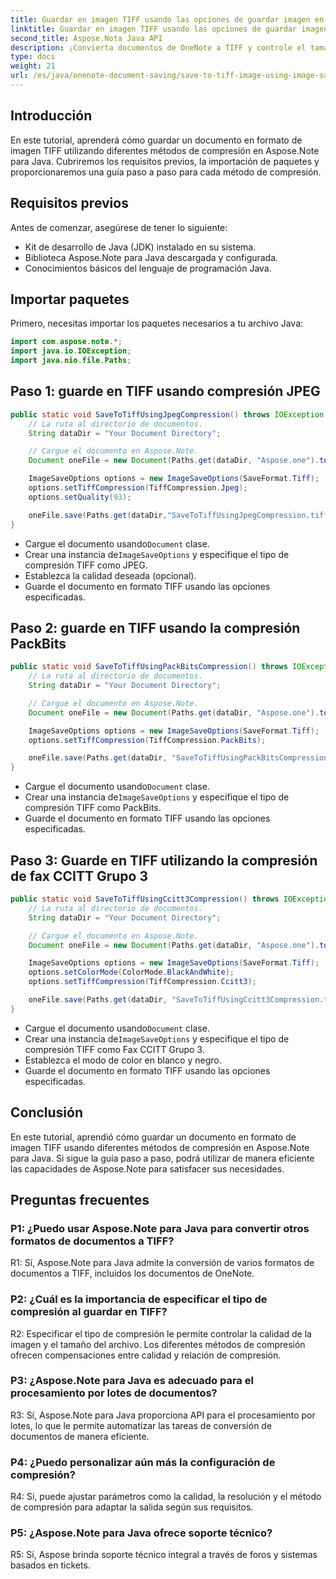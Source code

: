 ```yaml
---
title: Guardar en imagen TIFF usando las opciones de guardar imagen en OneNote
linktitle: Guardar en imagen TIFF usando las opciones de guardar imagen en OneNote
second_title: Aspose.Nota Java API
description: ¡Convierta documentos de OneNote a TIFF y controle el tamaño y la calidad del archivo! Elija compresión Jpeg, PackBits o Fax en Java. ¡Obtenga ejemplos de código y aprenda cómo! #OneNote #Java #Aspose
type: docs
weight: 21
url: /es/java/onenote-document-saving/save-to-tiff-image-using-image-save-options/
---
```

## Introducción

En este tutorial, aprenderá cómo guardar un documento en formato de imagen TIFF utilizando diferentes métodos de compresión en Aspose.Note para Java. Cubriremos los requisitos previos, la importación de paquetes y proporcionaremos una guía paso a paso para cada método de compresión.

## Requisitos previos

Antes de comenzar, asegúrese de tener lo siguiente:

- Kit de desarrollo de Java (JDK) instalado en su sistema.
- Biblioteca Aspose.Note para Java descargada y configurada.
- Conocimientos básicos del lenguaje de programación Java.

## Importar paquetes

Primero, necesitas importar los paquetes necesarios a tu archivo Java:

```java
import com.aspose.note.*;
import java.io.IOException;
import java.nio.file.Paths;
```

## Paso 1: guarde en TIFF usando compresión JPEG

```java
public static void SaveToTiffUsingJpegCompression() throws IOException {
    // La ruta al directorio de documentos.
    String dataDir = "Your Document Directory";

    // Cargue el documento en Aspose.Note.
    Document oneFile = new Document(Paths.get(dataDir, "Aspose.one").toString());

    ImageSaveOptions options = new ImageSaveOptions(SaveFormat.Tiff);
    options.setTiffCompression(TiffCompression.Jpeg);
    options.setQuality(93);

    oneFile.save(Paths.get(dataDir,"SaveToTiffUsingJpegCompression.tiff").toString(), options);
}
```

-  Cargue el documento usando`Document` clase.
-  Crear una instancia de`ImageSaveOptions` y especifique el tipo de compresión TIFF como JPEG.
- Establezca la calidad deseada (opcional).
- Guarde el documento en formato TIFF usando las opciones especificadas.

## Paso 2: guarde en TIFF usando la compresión PackBits

```java
public static void SaveToTiffUsingPackBitsCompression() throws IOException {
    // La ruta al directorio de documentos.
    String dataDir = "Your Document Directory";

    // Cargue el documento en Aspose.Note.
    Document oneFile = new Document(Paths.get(dataDir, "Aspose.one").toString());

    ImageSaveOptions options = new ImageSaveOptions(SaveFormat.Tiff);
    options.setTiffCompression(TiffCompression.PackBits);

    oneFile.save(Paths.get(dataDir, "SaveToTiffUsingPackBitsCompression.tiff").toString(), options);
}
```

-  Cargue el documento usando`Document` clase.
-  Crear una instancia de`ImageSaveOptions` y especifique el tipo de compresión TIFF como PackBits.
- Guarde el documento en formato TIFF usando las opciones especificadas.

## Paso 3: Guarde en TIFF utilizando la compresión de fax CCITT Grupo 3

```java
public static void SaveToTiffUsingCcitt3Compression() throws IOException {
    // La ruta al directorio de documentos.
    String dataDir = "Your Document Directory";

    // Cargue el documento en Aspose.Note.
    Document oneFile = new Document(Paths.get(dataDir, "Aspose.one").toString());

    ImageSaveOptions options = new ImageSaveOptions(SaveFormat.Tiff);
    options.setColorMode(ColorMode.BlackAndWhite);
    options.setTiffCompression(TiffCompression.Ccitt3);

    oneFile.save(Paths.get(dataDir, "SaveToTiffUsingCcitt3Compression.tiff").toString(), options);
}
```

-  Cargue el documento usando`Document` clase.
-  Crear una instancia de`ImageSaveOptions` y especifique el tipo de compresión TIFF como Fax CCITT Grupo 3.
- Establezca el modo de color en blanco y negro.
- Guarde el documento en formato TIFF usando las opciones especificadas.

## Conclusión

En este tutorial, aprendió cómo guardar un documento en formato de imagen TIFF usando diferentes métodos de compresión en Aspose.Note para Java. Si sigue la guía paso a paso, podrá utilizar de manera eficiente las capacidades de Aspose.Note para satisfacer sus necesidades.

## Preguntas frecuentes

### P1: ¿Puedo usar Aspose.Note para Java para convertir otros formatos de documentos a TIFF?

R1: Sí, Aspose.Note para Java admite la conversión de varios formatos de documentos a TIFF, incluidos los documentos de OneNote.

### P2: ¿Cuál es la importancia de especificar el tipo de compresión al guardar en TIFF?

R2: Especificar el tipo de compresión le permite controlar la calidad de la imagen y el tamaño del archivo. Los diferentes métodos de compresión ofrecen compensaciones entre calidad y relación de compresión.

### P3: ¿Aspose.Note para Java es adecuado para el procesamiento por lotes de documentos?

R3: Sí, Aspose.Note para Java proporciona API para el procesamiento por lotes, lo que le permite automatizar las tareas de conversión de documentos de manera eficiente.

### P4: ¿Puedo personalizar aún más la configuración de compresión?

R4: Sí, puede ajustar parámetros como la calidad, la resolución y el método de compresión para adaptar la salida según sus requisitos.

### P5: ¿Aspose.Note para Java ofrece soporte técnico?

R5: Sí, Aspose brinda soporte técnico integral a través de foros y sistemas basados en tickets.